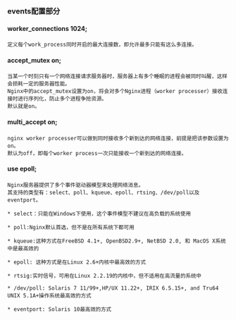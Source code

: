 ### events配置部分

#### worker_connections  1024;

    定义每个work_process同时开启的最大连接数，即允许最多只能有这么多连接。
    
#### accept_mutex on;

    当某一个时刻只有一个网络连接请求服务器时，服务器上有多个睡眠的进程会被同时叫醒，这样会损耗一定的服务器性能。
    Nginx中的accept_mutex设置为on，将会对多个Nginx进程（worker processer）接收连接时进行序列化，防止多个进程争抢资源。
    默认就是on。
    
#### multi_accept on;

    nginx worker processer可以做到同时接收多个新到达的网络连接，前提是把该参数设置为on。
    默认为off，即每个worker process一次只能接收一个新到达的网络连接。
    
#### use epoll;

    Nginx服务器提供了多个事件驱动器模型来处理网络消息。
    其支持的类型有：select、poll、kqueue、epoll、rtsing、/dev/poll以及eventport。
    
    * select：只能在Windows下使用，这个事件模型不建议在高负载的系统使用
    
    * poll:Nginx默认首选，但不是在所有系统下都可用
    
    * kqueue:这种方式在FreeBSD 4.1+, OpenBSD2.9+, NetBSD 2.0, 和 MacOS X系统中是最高效的
    
    * epoll: 这种方式是在Linux 2.6+内核中最高效的方式
    
    * rtsig:实时信号，可用在Linux 2.2.19的内核中，但不适用在高流量的系统中
    
    * /dev/poll: Solaris 7 11/99+,HP/UX 11.22+, IRIX 6.5.15+, and Tru64 UNIX 5.1A+操作系统最高效的方式
    
    * eventport: Solaris 10最高效的方式
    